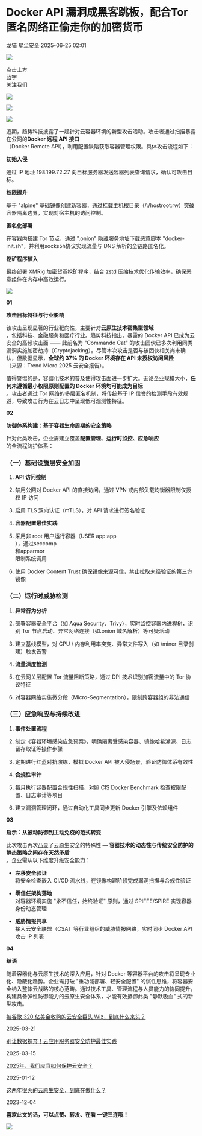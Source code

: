 #  Docker API 漏洞成黑客跳板，配合Tor 匿名网络正偷走你的加密货币  
龙猫  星尘安全   2025-06-25 02:01  
  
![](https://mmbiz.qpic.cn/sz_mmbiz_png/qTcIBaTRMWdjcGWCVUAKtpd05lBUJo0eJ4bg9ujlbhoFeMUcSBFia6tzfs0GPK3RRcLC8vysusEFvqicJ0VGicMtA/640?wx_fmt=png "")  
  
点击上方  
蓝字  
关注我们  
  
![](https://mmbiz.qpic.cn/mmbiz_png/ibV6vqVQpnKD9eLpCQAf69UFrxu8NdzsuFfBDKuKia0X9xJm2mFicP6xnfvpUSafPWB448zx1apYe9Tt76TgsJ12Q/640?wx_fmt=png "")  
  
  
![](https://mmbiz.qpic.cn/sz_mmbiz_png/JmssGpneVHK2aNAIsS7yQ1icFsQMnHqJhsY5gGWBhGwlDF4mVgbdT6WG0ialZ1GdFOYblVeBCAQzTQhYbBFS7Wog/640?wx_fmt=png "")  
  
  
![](https://mmbiz.qpic.cn/sz_mmbiz_png/jDxr6RVaB7vSWrxetgNEwFYKj5BheiaG6kNBOq6qQrIz9AU85ichuianaFNzFE5xqPMcjcfj5yjQN7em46j9R8Z0A/640?wx_fmt=png&from=appmsg "")  
  
近期，趋势科技披露了一起针对云容器环境的新型攻击活动。攻击者通过扫描暴露在公网的**Docker 远程 API 接口**  
（Docker Remote API），利用配置缺陷获取容器管理权限。具体攻击流程如下：  
  
  
**初始入侵**  
  
通过 IP 地址 198.199.72.27 向目标服务器发送容器列表查询请求，确认可攻击目标。  
  
**权限提升**  
  
基于 "alpine" 基础镜像创建新容器，通过挂载主机根目录（/:/hostroot:rw）突破容器隔离边界，实现对宿主机的访问控制。  
  
**匿名化部署**  
  
在容器内搭建 Tor 节点，通过 ".onion" 隐藏服务地址下载恶意脚本 "docker-init.sh"，并利用socks5h协议实现流量与 DNS 解析的全链路匿名化。  
  
**挖矿程序植入**  
  
最终部署 XMRig 加密货币挖矿程序，结合 zstd 压缩技术优化传输效率，确保恶意组件在内存中高效运行。  
  
![](https://mmbiz.qpic.cn/mmbiz_png/HicKxOBuNb9wSMkRqYMNdZIpf6Bdu4TjXucibWGvdQgjp7w8nxIkvqHeDblk3rD0oCAkEhDEXWQibKYK7Ubzqdq1A/640 "")  
  
  
**01**  
  
**攻击目标特征与行业影响**  
  
该攻击呈现显著的行业靶向性，主要针对**云原生技术密集型领域**  
，包括科技、金融服务和医疗行业。趋势科技指出，暴露的 Docker API 已成为云安全的高频攻击面 —— 此前名为 "Commando Cat" 的攻击团伙已多次利用同类漏洞实施加密劫持（Cryptojacking）。尽管本次攻击是否与该团伙相关尚未确认，但数据显示，**全球约 37% 的 Docker 环境存在 API 未授权访问风险**  
（来源：Trend Micro 2025 云安全报告）。  
  
值得警惕的是，容器化技术的普及使得攻击面进一步扩大。无论企业规模大小，**任何未遵循最小权限原则配置的 Docker 环境均可能成为目标**  
。攻击者通过 Tor 网络的多层匿名机制，将传统基于 IP 信誉的检测手段有效规避，导致攻击行为在云日志中呈现低可观测性特征。  
  
**02**  
  
**防御体系构建：基于容器生命周期的安全策略**  
  
针对此类攻击，企业需建立覆盖**配置管理、运行时监控、应急响应**  
的全流程防护体系：  
### （一）基础设施层安全加固  
1. **API 访问控制**  
1. 禁用公网对 Docker API 的直接访问，通过 VPN 或内部负载均衡器限制仅授权 IP 访问  
  
1. 启用 TLS 双向认证（mTLS），对 API 请求进行签名验证  
  
1. **容器配置最佳实践**  
1. 采用非 root 用户运行容器（USER app:app  
），通过seccomp  
和apparmor  
限制系统调用  
  
1. 使用 Docker Content Trust 确保镜像来源可信，禁止拉取未经验证的第三方镜像  
  
### （二）运行时威胁检测  
1. **异常行为分析**  
1. 部署容器安全平台（如 Aqua Security、Trivy），实时监控容器内进程树，识别 Tor 节点启动、异常网络连接（如.onion 域名解析）等可疑活动  
  
1. 建立基线模型，对 CPU / 内存利用率突变、异常文件写入（如 /miner 目录创建）触发告警  
  
1. **流量深度检测**  
1. 在云网关层配置 Tor 流量阻断策略，通过 DPI 技术识别加密流量中的 Tor 协议特征  
  
1. 对容器网络实施微分段（Micro-Segmentation），限制跨容器组的非法通信  
  
### （三）应急响应与持续改进  
1. **事件处置流程**  
1. 制定《容器环境感染应急预案》，明确隔离受感染容器、镜像哈希溯源、日志留存取证等操作步骤  
  
1. 定期进行红蓝对抗演练，模拟 Docker API 被入侵场景，验证防御体系有效性  
  
1. **合规性审计**  
1. 每月执行容器配置合规性扫描，对照 CIS Docker Benchmark 检查权限配置、日志审计等项目  
  
1. 建立漏洞管理闭环，通过自动化工具同步更新 Docker 引擎及依赖组件  
  
**03**  
  
**启示：从被动防御到主动免疫的范式转变**  
  
此次攻击再次凸显了云原生安全的特殊性 — **容器技术的动态性与传统安全防护的静态策略之间存在天然矛盾**  
。企业需从以下维度升级安全能力：  
- **左移安全验证**  
将安全检查嵌入 CI/CD 流水线，在镜像构建阶段完成漏洞扫描与合规性验证  
  
- **零信任架构落地**  
对容器环境实施 "永不信任，始终验证" 原则，通过 SPIFFE/SPIRE 实现容器身份动态管理  
  
- **威胁情报共享**  
接入云安全联盟（CSA）等行业组织的威胁情报网络，实时同步 Docker API 攻击 IP 列表  
  
**04**  
  
**结语**  
  
随着容器化与云原生技术的深入应用，针对 Docker 等容器平台的攻击将呈现专业化、隐蔽化趋势。企业需打破 "重功能部署、轻安全配置" 的惯性思维，将容器安全纳入整体云战略的核心范畴。通过技术工具、管理流程与人员能力的协同提升，构建具备弹性防御能力的云原生安全体系，才能有效抵御此类 "静默吸血" 式的新型攻击。  
  
[被谷歌 320 亿美金收购的云安全巨头 Wiz，到底什么来头？](https://mp.weixin.qq.com/s?__biz=Mzg3NTY0MjIwNg==&mid=2247485859&idx=1&sn=2186e15f7c4ea29f5843d5cfd4ded046&scene=21#wechat_redirect)  
  
  
2025-03-21  
  
[](https://mp.weixin.qq.com/s?__biz=Mzg3NTY0MjIwNg==&mid=2247485859&idx=1&sn=2186e15f7c4ea29f5843d5cfd4ded046&scene=21#wechat_redirect)  
  
  
[别让数据裸奔！云应用服务器安全防护最佳实践](https://mp.weixin.qq.com/s?__biz=Mzg3NTY0MjIwNg==&mid=2247485823&idx=1&sn=0f836ce8e58c7b9264497424ac0bb2ce&scene=21#wechat_redirect)  
  
  
2025-03-15  
  
[](https://mp.weixin.qq.com/s?__biz=Mzg3NTY0MjIwNg==&mid=2247485823&idx=1&sn=0f836ce8e58c7b9264497424ac0bb2ce&scene=21#wechat_redirect)  
  
  
[2025年，我们应当如何保护云安全？](https://mp.weixin.qq.com/s?__biz=Mzg3NTY0MjIwNg==&mid=2247485476&idx=1&sn=c22f13f338cc253e4e31b0b59753d950&scene=21#wechat_redirect)  
  
  
2025-01-12  
  
[](https://mp.weixin.qq.com/s?__biz=Mzg3NTY0MjIwNg==&mid=2247485476&idx=1&sn=c22f13f338cc253e4e31b0b59753d950&scene=21#wechat_redirect)  
  
  
[这两年很火的云原生安全，到底在做什么？](https://mp.weixin.qq.com/s?__biz=Mzg3NTY0MjIwNg==&mid=2247483934&idx=1&sn=56967cf03a4a37d5a974dbb00bd60889&scene=21#wechat_redirect)  
  
  
2023-12-04  
  
[](https://mp.weixin.qq.com/s?__biz=Mzg3NTY0MjIwNg==&mid=2247483934&idx=1&sn=56967cf03a4a37d5a974dbb00bd60889&scene=21#wechat_redirect)  
  
  
**喜欢此文的话，可以点赞、转发、在看 一键三连哦！**  
  
![](https://mmbiz.qpic.cn/sz_mmbiz_png/jDxr6RVaB7vglcuxSMkmalibicmpOSAop2ebtW81WD17lIoywzweqOrtD2C7MiaU003Cdo8F8ZpWTqvY50VeDja9w/640?wx_fmt=png&from=appmsg "")  
  
  
  

